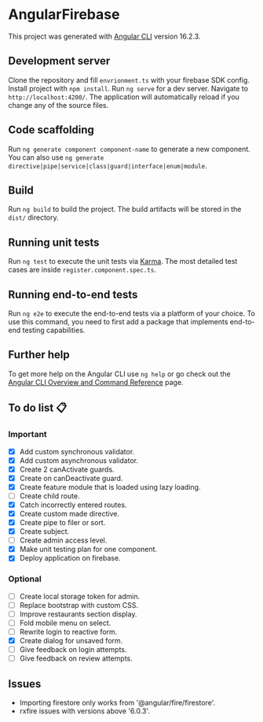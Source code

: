 # AngularFirebase

This project was generated with [Angular CLI](https://github.com/angular/angular-cli) version 16.2.3.

## Development server

Clone the repository and fill `envrionment.ts` with your firebase SDK config. Install project with `npm install`. Run `ng serve` for a dev server. Navigate to `http://localhost:4200/`. The application will automatically reload if you change any of the source files.

## Code scaffolding

Run `ng generate component component-name` to generate a new component. You can also use `ng generate directive|pipe|service|class|guard|interface|enum|module`.

## Build

Run `ng build` to build the project. The build artifacts will be stored in the `dist/` directory.

## Running unit tests

Run `ng test` to execute the unit tests via [Karma](https://karma-runner.github.io). The most detailed test cases are inside `register.component.spec.ts`.

## Running end-to-end tests

Run `ng e2e` to execute the end-to-end tests via a platform of your choice. To use this command, you need to first add a package that implements end-to-end testing capabilities.

## Further help

To get more help on the Angular CLI use `ng help` or go check out the [Angular CLI Overview and Command Reference](https://angular.io/cli) page.

## To do list 📋

### Important

- [x] Add custom synchronous validator.
- [x] Add custom asynchronous validator.
- [x] Create 2 canActivate guards.
- [x] Create on canDeactivate guard.
- [x] Create feature module that is loaded using lazy loading.
- [ ] Create child route.
- [x] Catch incorrectly entered routes.
- [x] Create custom made directive.
- [x] Create pipe to filer or sort.
- [x] Create subject.
- [ ] Create admin access level.
- [x] Make unit testing plan for one component.
- [x] Deploy application on firebase.
  
### Optional

- [ ] Create local storage token for admin.
- [ ] Replace bootstrap with custom CSS.
- [ ] Improve restaurants section display.
- [ ] Fold mobile menu on select.
- [ ] Rewrite login to reactive form.
- [x] Create dialog for unsaved form.
- [ ] Give feedback on login attempts.
- [ ] Give feedback on review attempts.

## Issues

- Importing firestore only works from '@angular/fire/firestore'.
- rxfire issues with versions above '6.0.3'.
